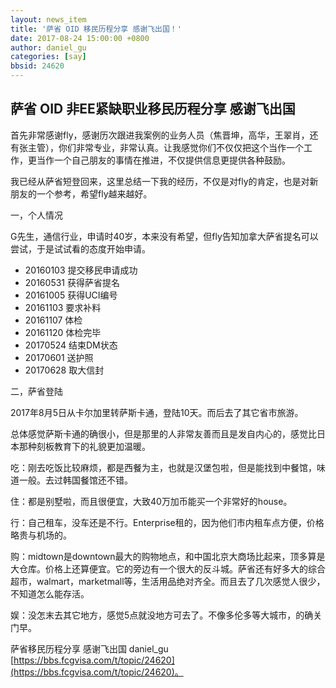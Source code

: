 ```yaml
---
layout: news_item
title: '萨省 OID 移民历程分享 感谢飞出国！'
date: 2017-08-24 15:00:00 +0800
author: daniel_gu 
categories: [say]
bbsid: 24620
---
```


## 萨省 OID 非EE紧缺职业移民历程分享 感谢飞出国

首先非常感谢fly，感谢历次跟进我案例的业务人员（焦晋坤，高华，王翠肖，还有张主管），你们非常专业，非常认真。让我感觉你们不仅仅把这个当作一个工作，更当作一个自己朋友的事情在推进，不仅提供信息更提供各种鼓励。

我已经从萨省短登回来，这里总结一下我的经历，不仅是对fly的肯定，也是对新朋友的一个参考，希望fly越来越好。

一，个人情况

G先生，通信行业，申请时40岁，本来没有希望，但fly告知加拿大萨省提名可以尝试，于是试试看的态度开始申请。

- 20160103  提交移民申请成功
- 20160531  获得萨省提名
- 20161005  获得UCI编号
- 20161103  要求补料
- 20161107  体检
- 20161120  体检完毕
- 20170524  结束DM状态
- 20170601  送护照 
- 20170628  取大信封

二，萨省登陆

2017年8月5日从卡尔加里转萨斯卡通，登陆10天。而后去了其它省市旅游。

总体感觉萨斯卡通的确很小，但是那里的人非常友善而且是发自内心的，感觉比日本那种刻板教育下的礼貌更加温暖。

吃：刚去吃饭比较麻烦，都是西餐为主，也就是汉堡包啦，但是能找到中餐馆，味道一般。去过韩国餐馆还不错。

住：都是别墅啦，而且很便宜，大致40万加币能买一个非常好的house。

行：自己租车，没车还是不行。Enterprise租的，因为他们市内租车点方便，价格略贵与机场的。

购：midtown是downtown最大的购物地点，和中国北京大商场比起来，顶多算是大仓库。价格上还算便宜。它的旁边有一个很大的反斗城。萨省还有好多大的综合超市，walmart，marketmall等，生活用品绝对齐全。而且去了几次感觉人很少，不知道怎么能存活。

娱：没怎末去其它地方，感觉5点就没地方可去了。不像多伦多等大城市，的确关门早。

萨省移民历程分享 感谢飞出国 daniel_gu [https://bbs.fcgvisa.com/t/topic/24620](https://bbs.fcgvisa.com/t/topic/24620)。